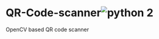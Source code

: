 # QR-Code-scanner![python 2](https://user-images.githubusercontent.com/72308844/129775043-90ed2ac8-8099-4c21-aadc-db65f94efe95.PNG)

OpenCV based QR code scanner
